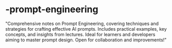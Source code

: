 # -prompt-engineering
"Comprehensive notes on Prompt Engineering, covering techniques and strategies for crafting effective AI prompts. Includes practical examples, key concepts, and insights from lectures. Ideal for learners and developers aiming to master prompt design. Open for collaboration and improvements!"
